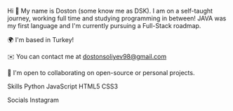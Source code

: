 Hi 👋
My name is Doston (some know me as DSK). I am on a self-taught journey, working full time and studying programming in between! JAVA was my first language and I'm currently pursuing a Full-Stack roadmap.

🌍  I'm based in Turkey!

✉️  You can contact me at dostonsoliyev98@gmail.com

🤝  I'm open to collaborating on open-source or personal projects.

Skills
Python JavaScript HTML5 CSS3

Socials
Instagram
